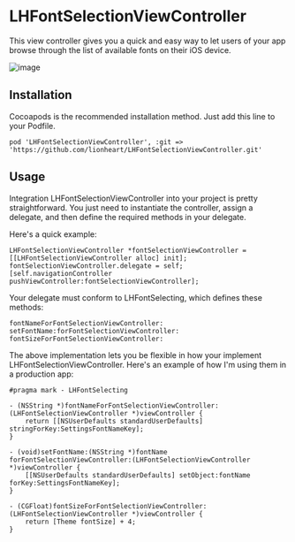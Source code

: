 LHFontSelectionViewController
=============================

This view controller gives you a quick and easy way to let users of your app browse through the list of available fonts on their iOS device.

![image](https://f.cloud.github.com/assets/38447/1774203/888a8b06-67f5-11e3-9187-c1b1c9e415c0.png)

Installation
------------

Cocoapods is the recommended installation method. Just add this line to your Podfile.

    pod 'LHFontSelectionViewController', :git => 'https://github.com/lionheart/LHFontSelectionViewController.git'

Usage
-----

Integration LHFontSelectionViewController into your project is pretty straightforward. You just need to instantiate the controller, assign a delegate, and then define the required methods in your delegate.

Here's a quick example:

```objc
LHFontSelectionViewController *fontSelectionViewController = [[LHFontSelectionViewController alloc] init];
fontSelectionViewController.delegate = self;
[self.navigationController pushViewController:fontSelectionViewController];
```

Your delegate must conform to LHFontSelecting, which defines these methods:

```objc
fontNameForFontSelectionViewController:
setFontName:forFontSelectionViewController:
fontSizeForFontSelectionViewController:
```

The above implementation lets you be flexible in how your implement LHFontSelectionViewController. Here's an example of how I'm using them in a production app:

```objc
#pragma mark - LHFontSelecting

- (NSString *)fontNameForFontSelectionViewController:(LHFontSelectionViewController *)viewController {
    return [[NSUserDefaults standardUserDefaults] stringForKey:SettingsFontNameKey];
}

- (void)setFontName:(NSString *)fontName forFontSelectionViewController:(LHFontSelectionViewController *)viewController {
    [[NSUserDefaults standardUserDefaults] setObject:fontName forKey:SettingsFontNameKey];
}

- (CGFloat)fontSizeForFontSelectionViewController:(LHFontSelectionViewController *)viewController {
    return [Theme fontSize] + 4;
}
```
